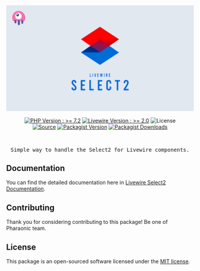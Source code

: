 <p align="center"><a href="https://pharaonic.io" target="_blank"><img src="https://raw.githubusercontent.com/Pharaonic/logos/main/livewire/select2.jpg"></a></p>

<p align="center">
  <a href="https://php.net" target="_blank"><img src="https://img.shields.io/static/v1?label=PHP&message=%3E=7.2&color=blue&style=flat-square" alt="PHP Version : >= 7.2"></a>
  <a href="https://laravel-livewire.com" target="_blank"><img src="https://img.shields.io/static/v1?label=Livewire&message=2.0&color=fb70a9&style=flat-square" alt="Livewire Version : >= 2.0"></a>
  <img src="https://img.shields.io/static/v1?label=License&message=MIT&color=brightgreen&style=flat-square" alt="License">
  <br>
  <a href="https://packagist.org/packages/Pharaonic/livewire-select2" target="_blank"><img src="https://img.shields.io/static/v1?label=Packagist&message=pharaonic/livewire-select2&color=blue&logo=packagist&logoColor=white" alt="Source"></a>
  <a href="https://packagist.org/packages/pharaonic/livewire-select2" target="_blank"><img src="https://poser.pugx.org/pharaonic/livewire-select2/v" alt="Packagist Version"></a>
  <a href="https://packagist.org/packages/pharaonic/livewire-select2" target="_blank"><img src="https://poser.pugx.org/pharaonic/livewire-select2/downloads" alt="Packagist Downloads"></a>
</p>

<br>

<pre align="center">Simple way to handle the Select2 for Livewire components.</pre>


## Documentation

You can find the detailed documentation here in [Livewire Select2 Documentation](https://pharaonic.io/packages/livewire/select2).

## Contributing

Thank you for considering contributing to this package! Be one of Pharaonic team.

## License

This package is an open-sourced software licensed under the [MIT license](https://opensource.org/licenses/MIT).
